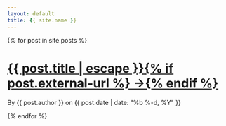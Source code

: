 ```yaml
---
layout: default
title: {{ site.name }}
---
```



<div id="home">
  {% for post in site.posts %}
      <h1 class="post-title">
          <a class="post-link" href="{{ post.url | relative_url }}">{{ post.title | escape }}{% if post.external-url %} &rarr;{% endif %}</a>
      </h1>
      <p class="post-meta">By {{ post.author }} on {{ post.date | date: "%b %-d, %Y" }}</p>
  {% endfor %}
</div>